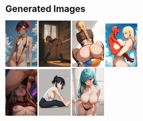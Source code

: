 # Generated Images



<img src="2025_10_05_01_thumb.webp" width="100"/> <img src="2025_10_05_02_thumb.webp" width="100"/> <img src="2025_10_05_03_thumb.webp" width="100"/> <img src="2025_10_05_04_thumb.webp" width="100"/> <img src="2025_10_05_05_thumb.webp" width="100"/> <img src="2025_10_05_06_thumb.webp" width="100"/> <img src="2025_10_05_07_thumb.webp" width="100"/>